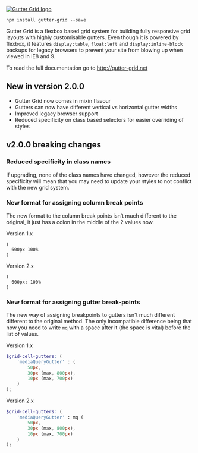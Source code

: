[![Gutter Grid logo](http://gutter-grid.net/assets/images/social-media.jpg)](http://gutter-grid.net)

    npm install gutter-grid --save

Gutter Grid is a flexbox based grid system for building fully responsive grid layouts with highly customisable gutters. Even though it is powered by flexbox, it features `display:table`, `float:left` and `display:inline-block` backups for legacy browsers to prevent your site from blowing up when viewed in IE8 and 9.

To read the full documentation go to http://gutter-grid.net

## New in version 2.0.0

  - Gutter Grid now comes in mixin flavour
  - Gutters can now have different vertical vs horizontal gutter widths
  - Improved legacy browser support
  - Reduced specificity on class based selectors for easier overriding of styles

## v2.0.0 breaking changes

### Reduced specificity in class names

If upgrading, none of the class names have changed, however the reduced specificity will mean that you may need to update your styles to not conflict with the new grid system.

### New format for assigning column break points

The new format to the column break points isn't much different to the original, it just has a colon in the middle of the 2 values now.

Version 1.x

`````
(
  600px 100%
)
`````

Version 2.x

`````
(
  600px: 100%
)
`````

### New format for assigning gutter break-points

The new way of assigning breakpoints to gutters isn't much different different to the original method. The only incompatible difference being that now you need to write `mq` with a space after it (the space is vital) before the list of values.

Version 1.x

`````scss
$grid-cell-gutters: (
    'mediaQueryGutter' : (
        50px,
        30px (max, 800px),
        10px (max, 700px)
    )
);
`````

Version 2.x

`````scss
$grid-cell-gutters: (
    'mediaQueryGutter' : mq (
        50px,
        30px (max, 800px),
        10px (max, 700px)
    )
);
`````

